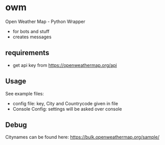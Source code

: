 # owm
Open Weather Map - Python Wrapper  
+ for bots and stuff  
+ creates messages 

##  requirements 
+ get api key from https://openweathermap.org/api

## Usage
See example files:  
+ config file: key, City and Countrycode given in file
+ Console Config: settings will be asked over console

## Debug
Citynames can be found here: https://bulk.openweathermap.org/sample/
